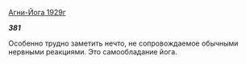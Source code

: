 [Агни-Йога 1929г](https://127.0.0.1:4002/agni/1929)

___381___

Особенно трудно заметить нечто, не сопровождаемое обычными нервными реакциями. Это самообладание йога.